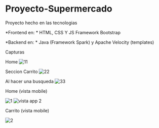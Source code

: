 # Proyecto-Supermercado
Proyecto hecho en las tecnologias

*Frontend en: *
HTML, CSS Y JS
Framework Bootstrap

*Backend en: *
Java (Framework Spark) y Apache Velocity (templates)

Capturas

Home
![11](https://user-images.githubusercontent.com/73314594/114631442-f71d8f80-9c92-11eb-8d54-6e9450fce920.png)

Seccion Carrito
![22](https://user-images.githubusercontent.com/73314594/114631490-08ff3280-9c93-11eb-9136-4c4565ba8157.png)

Al hacer una busqueda
![33](https://user-images.githubusercontent.com/73314594/114631616-511e5500-9c93-11eb-9ff2-ff104cb05465.png)


Home (vista mobile)

![1](https://user-images.githubusercontent.com/73314594/114631511-15838b00-9c93-11eb-85de-b32d0c7ad44f.png)
           ![vista app 2](https://user-images.githubusercontent.com/73314594/114631703-80cd5d00-9c93-11eb-851b-d51ceb8540bc.png)



Carrito (vista mobile)

![2](https://user-images.githubusercontent.com/73314594/114631542-2502d400-9c93-11eb-8a9f-f94aedc3e433.png)

